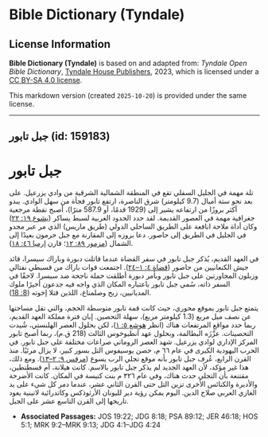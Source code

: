 # Bible Dictionary (Tyndale)

## License Information

**Bible Dictionary (Tyndale)** is based on and adapted from: _Tyndale Open Bible Dictionary_, [Tyndale House Publishers](https://tyndaleopenresources.com/), 2023, which is licensed under a [CC BY-SA 4.0 license](https://creativecommons.org/licenses/by-sa/4.0/legalcode.en).

This markdown version (created `2025-10-20`) is provided under the same license.



--------------------------------

## جبل تابور (id: 159183)

جبل تابور
=========

تلة مهمة في الجليل السفلي تقع في المنطقة الشمالية الشرقية من وادي يزرعيل. على بعد نحو ستة أميال (9\.7 كيلومتر) شرق الناصرة، ارتفع تابور فجأة من سهل الوادي. يبدو أكثر بروزًا من ارتفاعه يشير إلى (1929 قدمًا، أو 587\.9 مترًا)، أصبح نقطة مرجعية جغرافية مهمة في العصور القديمة. لقد حدد الحدود الغربية لسبط يساكر ([يشوع ١٩: ٢٢](https://ref.ly/Josh19:22)) وكان أداة ملاحة انافعة على الطريق الساحلي الدولي (طريق ماريس) الذي مر عبر مجدو في الجليل في الطريق إلى حاصور. دعا بروزه إلى المقارنة مع جبل حرمون بعيدًا إلى الشمال ([مزمور ٨٩: ١٢](https://ref.ly/Ps89:12)؛ قارن [إرميا ٤٦: ١٨](https://ref.ly/Jer46:18)).

في العهد القديم، يُذكر جبل تابور في سفر القضاة عندما قاتلت دبورة وباراك سيسرا، قائد جيش الكنعانيين من حاصور ([قضاة ٤: ١–٢٤](https://ref.ly/Judg4:1-Judg4:24)). اجتمعت قوات باراك من قسبطي نفتالي وزبلون المجاورتين على جبل تابور وبأمر دبورة أطلقت حملة ناجحة ضد سيسرا. لاحقًا في السفر ذاته، سُمي جبل تابور باعتباره المكان الذي واجه فيه جدعون أخيرًا ملوك المديانيين، زبح وصلمناع، اللذين قتلا إخوته ([8: 18](https://ref.ly/Judg8:18)).

يتمتع جبل تابور بموقع محوري، حيث كانت قمة تابور متوسطة الحجم، والتي تقل مساحتها عن نصف ميل مربع (1\.3 كيلومتر مربع)، سهلة التحصين. إبان فترة مملكة العهد القديم، ربما حدد مواقع المرتفعات هناك (انظر [هوشع ٥: ١](https://ref.ly/Hos5:1))، لكن بحلول العصر الهلنستي، شُيدت التحصينات. عزَّزَه البطالمة، وبحلول عهد أنطيوخوس الثالث (218 ق.م)، ربما أصبح تابور المركز الإداري لوادي يزرعيل. شهد العصر الروماني صراعات مختلفة على جبل تابور. في الحرب اليهودية الكبرى في عام ٦٦ م، حصن يوسيفوس التل بسور كبير، لا يزال مرئيًا. منذ القرن الرابع، عُرف جبل تابور بأنه موقع تجلي الرب يسوع ([مرقس ٩: ٢–١٣](https://ref.ly/Mark9:2-Mark9:13)). ومع ذلك، هذا غير مؤكد، لأن العهد الجديد لم يذكر جبل تابور بالاسم. كانت هيلانة، أم قسطنطين، مقتنعة بأن التجلي حدث هناك، وفي عام ٣٢٦ م بنت كنيسة في المكان. كانت الأضرحة والأديرة والكنائس الأخرى تزين التل حتى القرن الثاني عشر، عندما دمر كل شيء على يد الغازي العربي صلاح الدين. اليوم يمكن رؤية دير لليونان الأرثوذكس وكاتدرائية لاتينية يعود تاريخها إلى القرن التاسع عشر على الجبل.

* **Associated Passages:** JOS 19:22; JDG 8:18; PSA 89:12; JER 46:18; HOS 5:1; MRK 9:2–MRK 9:13; JDG 4:1–JDG 4:24


